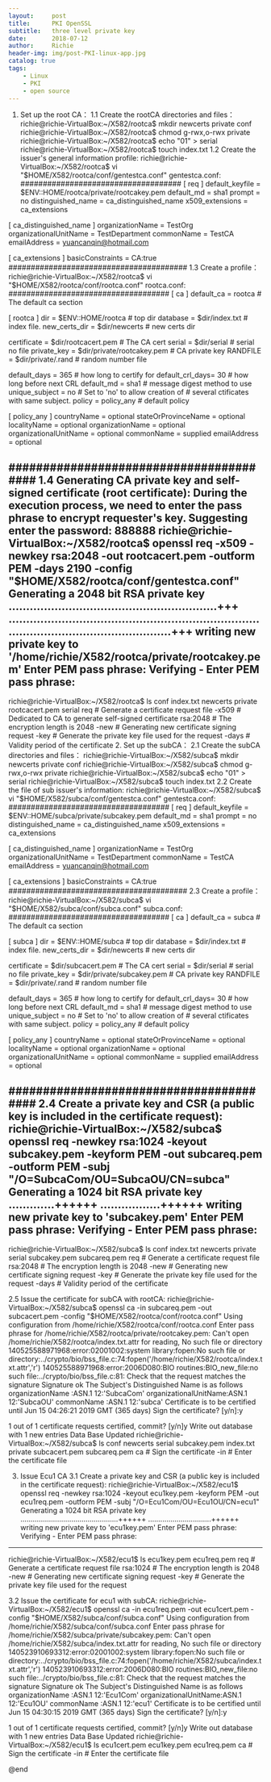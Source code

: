 ```yaml
---
layout:     post
title:      PKI OpenSSL
subtitle:   three level private key
date:       2018-07-12
author:     Richie
header-img: img/post-PKI-linux-app.jpg
catalog: true
tags:
    - Linux
    - PKI
    - open source
---
```

1.	Set up the root CA：
1.1 Create the rootCA directories and files：
richie@richie-VirtualBox:~/X582/rootca$ mkdir newcerts private conf
richie@richie-VirtualBox:~/X582/rootca$ chmod g-rwx,o-rwx private
richie@richie-VirtualBox:~/X582/rootca$ echo "01" > serial
richie@richie-VirtualBox:~/X582/rootca$ touch index.txt
1.2 Create the issuer's general information profile:
richie@richie-VirtualBox:~/X582/rootca$ vi "$HOME/X582/rootca/conf/gentestca.conf"
gentestca.conf:
####################################
[ req ]
default_keyfile = $ENV::HOME/rootca/private/rootcakey.pem
default_md = sha1
prompt = no
distinguished_name = ca_distinguished_name
x509_extensions = ca_extensions
 
[ ca_distinguished_name ]
organizationName = TestOrg
organizationalUnitName  = TestDepartment
commonName = TestCA
emailAddress = yuancanqin@hotmail.com
 
[ ca_extensions ]
basicConstraints = CA:true
########################################
1.3 Create a profile：
richie@richie-VirtualBox:~/X582/rootca$ vi "$HOME/X582/rootca/conf/rootca.conf"
rootca.conf:
####################################
[ ca ]
default_ca      = rootca                 # The default ca section
 
[ rootca ]
dir            = $ENV::HOME/rootca       # top dir
database       = $dir/index.txt          # index file.
new_certs_dir  = $dir/newcerts           # new certs dir
 
certificate    = $dir/rootcacert.pem         # The CA cert
serial         = $dir/serial             # serial no file
private_key    = $dir/private/rootcakey.pem  # CA private key
RANDFILE       = $dir/private/.rand      # random number file
 
default_days   = 365                     # how long to certify for
default_crl_days= 30                     # how long before next CRL
default_md     = sha1                    # message digest method to use
unique_subject = no                      # Set to 'no' to allow creation of
                                         # several ctificates with same subject.
policy         = policy_any              # default policy
 
[ policy_any ]
countryName             = optional
stateOrProvinceName     = optional
localityName            = optional
organizationName        = optional
organizationalUnitName  = optional
commonName              = supplied
emailAddress            = optional
 
########################################
1.4 Generating CA private key and self-signed certificate (root certificate):
During the execution process, we need to enter the pass phrase to encrypt requester's key. Suggesting enter the password: 888888
richie@richie-VirtualBox:~/X582/rootca$ openssl req -x509 -newkey rsa:2048 -out rootcacert.pem -outform PEM -days 2190 -config "$HOME/X582/rootca/conf/gentestca.conf"
Generating a 2048 bit RSA private key
...........................................................+++
.....................................................................................................................+++
writing new private key to '/home/richie/X582/rootca/private/rootcakey.pem'
Enter PEM pass phrase:
Verifying - Enter PEM pass phrase:
-----
richie@richie-VirtualBox:~/X582/rootca$ ls
conf  index.txt  newcerts  private  rootcacert.pem  serial
req    # Generate a certificate request file
-x509 # Dedicated to CA to generate self-signed certificate
rsa:2048  # The encryption length is 2048
-new  # Generating new certificate signing request
-key  # Generate the private key file used for the request
-days # Validity period of the certificate
2.	Set up the subCA：
2.1 Create the subCA directories and files：
richie@richie-VirtualBox:~/X582/subca$ mkdir newcerts private conf
richie@richie-VirtualBox:~/X582/subca$ chmod g-rwx,o-rwx private
richie@richie-VirtualBox:~/X582/subca$ echo "01" > serial
richie@richie-VirtualBox:~/X582/subca$ touch index.txt
2.2 Create the file of sub issuer's information:
richie@richie-VirtualBox:~/X582/subca$ vi "$HOME/X582/subca/conf/gentestca.conf" 
gentestca.conf:
####################################
[ req ]
default_keyfile = $ENV::HOME/subca/private/subcakey.pem
default_md = sha1
prompt = no
distinguished_name = ca_distinguished_name
x509_extensions = ca_extensions
 
[ ca_distinguished_name ]
organizationName = TestOrg
organizationalUnitName  = TestDepartment
commonName = TestCA
emailAddress = yuancanqin@hotmail.com
 
[ ca_extensions ]
basicConstraints = CA:true
########################################
2.3 Create a profile：
richie@richie-VirtualBox:~/X582/subca$ vi "$HOME/X582/subca/conf/subca.conf"
subca.conf:
####################################
[ ca ]
default_ca      = subca                  # The default ca section
 
[ subca ]
dir            = $ENV::HOME/subca        # top dir
database       = $dir/index.txt          # index file.
new_certs_dir  = $dir/newcerts           # new certs dir
 
certificate    = $dir/subcacert.pem      # The CA cert
serial         = $dir/serial             # serial no file
private_key    = $dir/private/subcakey.pem  # CA private key
RANDFILE       = $dir/private/.rand      # random number file
 
default_days   = 365                     # how long to certify for
default_crl_days= 30                     # how long before next CRL
default_md     = sha1                    # message digest method to use
unique_subject = no                      # Set to 'no' to allow creation of
                                         # several ctificates with same subject.
policy         = policy_any              # default policy
 
[ policy_any ]
countryName             = optional
stateOrProvinceName     = optional
localityName            = optional
organizationName        = optional
organizationalUnitName  = optional
commonName              = supplied
emailAddress            = optional
 
########################################
 2.4 Create a private key and CSR (a public key is included in the certificate request):
richie@richie-VirtualBox:~/X582/subca$ openssl req -newkey rsa:1024 -keyout subcakey.pem -keyform PEM -out subcareq.pem -outform PEM -subj "/O=SubcaCom/OU=SubcaOU/CN=subca" 
Generating a 1024 bit RSA private key
.............++++++
.................++++++
writing new private key to 'subcakey.pem'
Enter PEM pass phrase:
Verifying - Enter PEM pass phrase:
-----
richie@richie-VirtualBox:~/X582/subca$ ls
conf  index.txt  newcerts  private  serial  subcakey.pem  subcareq.pem
req    # Generate a certificate request file
rsa:2048  # The encryption length is 2048
-new  # Generating new certificate signing request
-key  # Generate the private key file used for the request
-days # Validity period of the certificate

2.5 Issue the certificate for subCA with rootCA:
richie@richie-VirtualBox:~/X582/subca$ openssl ca -in subcareq.pem -out subcacert.pem -config "$HOME/X582/rootca/conf/rootca.conf"
Using configuration from /home/richie/X582/rootca/conf/rootca.conf
Enter pass phrase for /home/richie/X582/rootca/private/rootcakey.pem:
Can't open /home/richie/X582/rootca/index.txt.attr for reading, No such file or directory
140525588971968:error:02001002:system library:fopen:No such file or directory:../crypto/bio/bss_file.c:74:fopen('/home/richie/X582/rootca/index.txt.attr','r')
140525588971968:error:2006D080:BIO routines:BIO_new_file:no such file:../crypto/bio/bss_file.c:81:
Check that the request matches the signature
Signature ok
The Subject's Distinguished Name is as follows
organizationName      :ASN.1 12:'SubcaCom'
organizationalUnitName:ASN.1 12:'SubcaOU'
commonName            :ASN.1 12:'subca'
Certificate is to be certified until Jun 15 04:26:21 2019 GMT (365 days)
Sign the certificate? [y/n]:y


1 out of 1 certificate requests certified, commit? [y/n]y
Write out database with 1 new entries
Data Base Updated
richie@richie-VirtualBox:~/X582/subca$ ls
conf       newcerts  serial         subcakey.pem
index.txt  private   subcacert.pem  subcareq.pem
ca     # Sign the certificate
-in    # Enter the certificate file

3.	Issue Ecu1 CA
3.1 Create a private key and CSR (a public key is included in the certificate request):
richie@richie-VirtualBox:~/X582/ecu1$ openssl req -newkey rsa:1024 -keyout ecu1key.pem -keyform PEM -out ecu1req.pem -outform PEM -subj "/O=Ecu1Com/OU=Ecu1OU/CN=ecu1" 
Generating a 1024 bit RSA private key
................................................++++++
...............................++++++
writing new private key to 'ecu1key.pem'
Enter PEM pass phrase:
Verifying - Enter PEM pass phrase:
-----
richie@richie-VirtualBox:~/X582/ecu1$ ls
ecu1key.pem  ecu1req.pem
req    # Generate a certificate request file
rsa:1024  # The encryption length is 2048
-new  # Generating new certificate signing request
-key  # Generate the private key file used for the request

3.2 Issue the certificate for ecu1 with subCA:
richie@richie-VirtualBox:~/X582/ecu1$ openssl ca -in ecu1req.pem -out ecu1cert.pem -config "$HOME/X582/subca/conf/subca.conf"
Using configuration from /home/richie/X582/subca/conf/subca.conf
Enter pass phrase for /home/richie/X582/subca/private/subcakey.pem:
Can't open /home/richie/X582/subca/index.txt.attr for reading, No such file or directory
140523910693312:error:02001002:system library:fopen:No such file or directory:../crypto/bio/bss_file.c:74:fopen('/home/richie/X582/subca/index.txt.attr','r')
140523910693312:error:2006D080:BIO routines:BIO_new_file:no such file:../crypto/bio/bss_file.c:81:
Check that the request matches the signature
Signature ok
The Subject's Distinguished Name is as follows
organizationName      :ASN.1 12:'Ecu1Com'
organizationalUnitName:ASN.1 12:'Ecu1OU'
commonName            :ASN.1 12:'ecu1'
Certificate is to be certified until Jun 15 04:30:15 2019 GMT (365 days)
Sign the certificate? [y/n]:y


1 out of 1 certificate requests certified, commit? [y/n]y
Write out database with 1 new entries
Data Base Updated
richie@richie-VirtualBox:~/X582/ecu1$ ls
ecu1cert.pem  ecu1key.pem  ecu1req.pem
ca     # Sign the certificate
-in    # Enter the certificate file




@end

```
